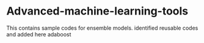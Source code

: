 # Advanced-machine-learning-tools
This contains sample codes for ensemble models. 
identified reusable codes and added here
adaboost
